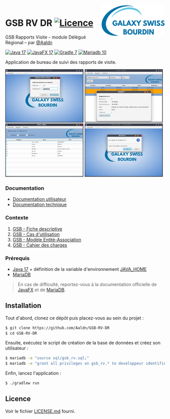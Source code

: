 <img src="app/src/main/resources/logo.png" align="right" width="200px"/>

GSB RV DR [![Licence](https://img.shields.io/badge/licence-MIT-2fba00.svg?style=flat-square)](https://github.com/Aaldn/GSB-RV-DR/blob/master/LICENSE.md)
========================

GSB Rapports Visite - module Délégué Régional – par [@Aaldn](https://github.com/Aaldn)

[![Java 17](https://img.shields.io/badge/Java-17-0074bd.svg?style=flat-square&logo=java)](https://openjdk.java.net/)
[![JavaFX 17](https://img.shields.io/badge/JavaFX-17-53829e.svg?style=flat-square&logo=java)](https://openjfx.io/)
[![Gradle 7](https://img.shields.io/badge/Gradle-7.3-02303a.svg?style=flat-square&logo=gradle)](https://gradle.org/)
[![Mariadb 10](https://img.shields.io/badge/MariaDB-10.5-c0765a.svg?style=flat-square&logo=mariadb)](https://mariadb.org/) 

Application de bureau de suivi des rapports de visite.
<div><img src="screenshots/3-Connexion.png" width="49%"></img> <img src="screenshots/9-Consultation Détaillée Rapport.png" width="49%"></div>
<div><img src="screenshots/11-Consultation Praticiens (1).png" width="49%"></img> <img src="screenshots/17-Quitter.png" width="49%"></img></div>

### Documentation

  * [Documentation utilisateur](docs/Documentation-Utilisateur.pdf)
  * [Documentation technique](docs/Documentation-Technique.pdf)

### Contexte

1. [GSB - Fiche descriptive](docs/contexte/01-GSB-AppliRV-FicheDescriptive.pdf)
2. [GSB - Cas d'utilisation](docs/contexte/02-GSB-AppliRV-DR-UC.pdf)
3. [GSB - Modèle Entité-Association](docs/contexte/03-GSB-AppliRV-MEA.pdf)
4. [GSB - Cahier des charges](docs/contexte/04-GSB-AppliRV-CahierDesCharges)

### Prérequis

  * [Java 17](http://jdk.java.net/17/) + définition de la variable d'environnement [JAVA_HOME](https://www.baeldung.com/java-home-on-windows-7-8-10-mac-os-x-linux#1-single-user)
  * [MariaDB](https://mariadb.org/download/?t=mariadb&o=true&p=mariadb&r=10.5.12&os=Linux&cpu=x86_64&i=systemd)

> En cas de difficulté, reportez-vous à la documentation officielle de [JavaFX](https://openjfx.io/openjfx-docs/) et de [MariaDB](https://mariadb.com/kb/en/documentation/).

## Installation

Tout d'abord, clonez ce dépôt puis placez-vous au sein du projet :

```bash
$ git clone https://github.com/Aaldn/GSB-RV-DR
$ cd GSB-RV-DR
```

Ensuite, exécutez le script de création de la base de données et créez son utilisateur :

```bash
$ mariadb -e "source sql/gsb_rv.sql;"
$ mariadb -e "grant all privileges on gsb_rv.* to developpeur identified by \"azerty\";"
```

Enfin, lancez l'application :

```bash
$ ./gradlew run
```

## Licence

Voir le fichier [LICENSE.md](https://github.com/Aaldn/GSB-RV-DR/blob/master/LICENSE.md) fourni.